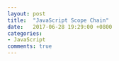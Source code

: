 ```yaml
---
layout: post
title:  "JavaScript Scope Chain"
date:   2017-06-28 19:29:00 +0800
categories:
- JavaScript
comments: true
---
```

